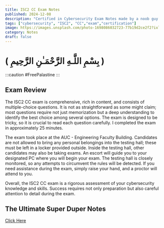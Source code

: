```yaml
---
title: ISC2 CC Exam Notes
published: 2024-12-08
description: "Certified in Cybersecurity Exam Notes made by a noob guy."
tags: ["cybersecurity", "ISC2", "CC","exam","certification"]
image: https://images.unsplash.com/photo-1698086032723-77b19d2ce2f2?ixlib=rb-4.0.3&q=85&fm=jpg&crop=entropy&cs=srgb
category: Notes
draft: false
---
```


# ( بِسْمِ اللَّـهِ الرَّحْمَـٰنِ الرَّحِيمِ )
:::caution
 #FreePalastine
:::

## Exam Review
The ISC2 CC exam is comprehensive, rich in content, and consists of multiple-choice questions. It is not as straightforward as some might claim; most questions require not just memorization but a deep understanding to identify the best choice among several options. The exam is designed to be tricky, so it is crucial to read each question carefully. I completed the exam in approximately 25 minutes.

The exam took place at the AUC - Engineering Faculty Building. Candidates are not allowed to bring any personal belongings into the testing hall; these must be left in a locker provided outside. Inside the testing hall, other candidates may also be taking exams. An escort will guide you to your designated PC where you will begin your exam. The testing hall is closely monitored, so any attempts to circumvent the rules will be detected. If you need assistance during the exam, simply raise your hand, and a proctor will attend to you.

Overall, the ISC2 CC exam is a rigorous assessment of your cybersecurity knowledge and skills. Success requires not only preparation but also careful attention to detail during the exam.

## The Ultimate Super Duper Notes 
[Click Here](https://www.notion.so/ISC2-CC-Exam-Notes-14f46f5c6df880619cf5c0aa4427fd92?pvs=21)

